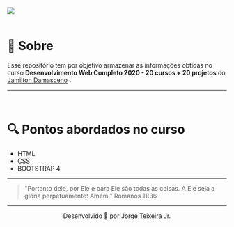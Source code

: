 <img src="https://j.gifs.com/91oAMJ.gif">

<br>

<br>

# 🧾 Sobre

Esse repositório tem por objetivo armazenar as informações obtidas no curso **Desenvolvimento Web Completo 2020 - 20 cursos + 20 projetos** do [Jamilton Damasceno](https://www.udemy.com/course/web-completo/) .

---

<br>

# 🔍 Pontos abordados no curso

- HTML
- CSS
- BOOTSTRAP 4

---

> "Portanto dele, por Ele e para Ele são todas as coisas. A Ele seja a glória perpetuamente! Amém."
> Romanos 11:36

---

<p align="center">Desenvolvido 🚀 por Jorge Teixeira Jr.</p>
